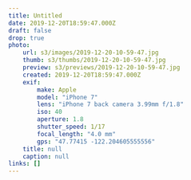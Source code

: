 ```yaml
---
title: Untitled
date: 2019-12-20T18:59:47.000Z
draft: false
drop: true
photo:
    url: s3/images/2019-12-20-10-59-47.jpg
    thumb: s3/thumbs/2019-12-20-10-59-47.jpg
    preview: s3/previews/2019-12-20-10-59-47.jpg
    created: 2019-12-20T18:59:47.000Z
    exif:
        make: Apple
        model: "iPhone 7"
        lens: "iPhone 7 back camera 3.99mm f/1.8"
        iso: 40
        aperture: 1.8
        shutter_speed: 1/17
        focal_length: "4.0 mm"
        gps: "47.77415 -122.204605555556"
    title: null
    caption: null
links: []
---
```

